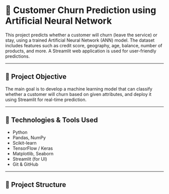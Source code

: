 # 🔁 Customer Churn Prediction using Artificial Neural Network

This project predicts whether a customer will churn (leave the service) or stay, using a trained Artificial Neural Network (ANN) model. The dataset includes features such as credit score, geography, age, balance, number of products, and more. A Streamlit web application is used for user-friendly predictions.

---

## 📌 Project Objective

The main goal is to develop a machine learning model that can classify whether a customer will churn based on given attributes, and deploy it using Streamlit for real-time prediction.

---

## 🧠 Technologies & Tools Used

- Python
- Pandas, NumPy
- Scikit-learn
- TensorFlow / Keras
- Matplotlib, Seaborn
- Streamlit (for UI)
- Git & GitHub

---

## 📁 Project Structure

